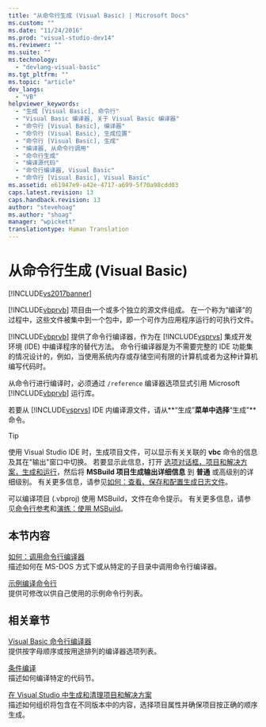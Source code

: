 ```yaml
---
title: "从命令行生成 (Visual Basic) | Microsoft Docs"
ms.custom: ""
ms.date: "11/24/2016"
ms.prod: "visual-studio-dev14"
ms.reviewer: ""
ms.suite: ""
ms.technology: 
  - "devlang-visual-basic"
ms.tgt_pltfrm: ""
ms.topic: "article"
dev_langs: 
  - "VB"
helpviewer_keywords: 
  - "生成 [Visual Basic], 命令行"
  - "Visual Basic 编译器, 关于 Visual Basic 编译器"
  - "命令行 [Visual Basic], 编译器"
  - "命令行 (Visual Basic), 生成位置"
  - "命令行 [Visual Basic], 生成"
  - "编译器, 从命令行调用"
  - "命令行生成"
  - "编译源代码"
  - "命令行编译器, Visual Basic"
  - "命令行 [Visual Basic], Visual Basic"
ms.assetid: e61947e9-a42e-4717-a699-5f70a98cdd03
caps.latest.revision: 13
caps.handback.revision: 13
author: "stevehoag"
ms.author: "shoag"
manager: "wpickett"
translationtype: Human Translation
---
```

# 从命令行生成 (Visual Basic)
[!INCLUDE[vs2017banner](../../../csharp/includes/vs2017banner.md)]

[!INCLUDE[vbprvb](../../../csharp/programming-guide/concepts/linq/includes/vbprvb_md.md)] 项目由一个或多个独立的源文件组成。  在一个称为“编译”的过程中，这些文件被集中到一个包中，即一个可作为应用程序运行的可执行文件。  
  
 [!INCLUDE[vbprvb](../../../csharp/programming-guide/concepts/linq/includes/vbprvb_md.md)] 提供了命令行编译器，作为在 [!INCLUDE[vsprvs](../../../csharp/includes/vsprvs_md.md)] 集成开发环境 \(IDE\) 中编译程序的替代方法。  命令行编译器是为不需要完整的 IDE 功能集的情况设计的，例如，当使用系统内存或存储空间有限的计算机或者为这种计算机编写代码时。  
  
 从命令行进行编译时，必须通过 `/reference` 编译器选项显式引用 Microsoft [!INCLUDE[vbprvb](../../../csharp/programming-guide/concepts/linq/includes/vbprvb_md.md)] 运行库。  
  
 若要从 [!INCLUDE[vsprvs](../../../csharp/includes/vsprvs_md.md)] IDE 内编译源文件，请从**“生成”**菜单中选择**“生成”**命令。  
  
> [!TIP]
>  使用 Visual Studio IDE 时，生成项目文件，可以显示有关关联的 **vbc** 命令的信息及其在"输出"窗口中切换。  若要显示此信息，打开 [选项对话框，项目和解决方案，生成和运行](/visual-studio/ide/reference/options-dialog-box-projects-and-solutions-build-and-run)，然后将 **MSBuild 项目生成输出详细信息** 到 **普通** 或高级别的详细级别。  有关更多信息，请参见[如何：查看、保存和配置生成日志文件](../Topic/How%20to:%20View,%20Save,%20and%20Configure%20Build%20Log%20Files.md)。  
  
 可以编译项目 \(.vbproj\) 使用 MSBuild，文件在命令提示。  有关更多信息，请参见[命令行参考](/visual-studio/msbuild/msbuild-command-line-reference)和[演练：使用 MSBuild](../Topic/Walkthrough:%20Using%20MSBuild.md)。  
  
## 本节内容  
 [如何：调用命令行编译器](../../../visual-basic/reference/command-line-compiler/how-to-invoke-the-command-line-compiler.md)  
 描述如何在 MS\-DOS 方式下或从特定的子目录中调用命令行编译器。  
  
 [示例编译命令行](../../../visual-basic/reference/command-line-compiler/sample-compilation-command-lines.md)  
 提供可修改以供自己使用的示例命令行列表。  
  
## 相关章节  
 [Visual Basic 命令行编译器](../../../visual-basic/reference/command-line-compiler/index.md)  
 提供按字母顺序或按用途排列的编译器选项列表。  
  
 [条件编译](../../../visual-basic/programming-guide/program-structure/conditional-compilation.md)  
 描述如何编译特定的代码节。  
  
 [在 Visual Studio 中生成和清理项目和解决方案](/visual-studio/ide/building-and-cleaning-projects-and-solutions-in-visual-studio)  
 描述如何组织将包含在不同版本中的内容，选择项目属性并确保项目按正确的顺序生成。